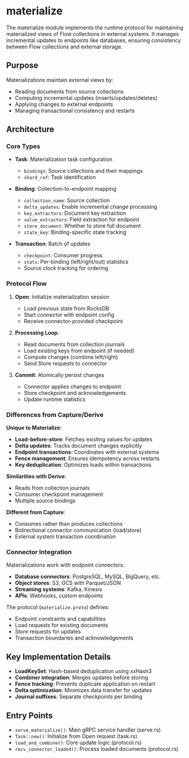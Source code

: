 # materialize

The materialize module implements the runtime protocol for maintaining materialized views of Flow collections in external systems. It manages incremental updates to endpoints like databases, ensuring consistency between Flow collections and external storage.

## Purpose

Materializations maintain external views by:
- Reading documents from source collections
- Computing incremental updates (inserts/updates/deletes)
- Applying changes to external endpoints
- Managing transactional consistency and restarts

## Architecture

### Core Types

- **Task**: Materialization task configuration
  - `bindings`: Source collections and their mappings
  - `shard_ref`: Task identification

- **Binding**: Collection-to-endpoint mapping
  - `collection_name`: Source collection
  - `delta_updates`: Enable incremental change processing
  - `key_extractors`: Document key extraction
  - `value_extractors`: Field extraction for endpoint
  - `store_document`: Whether to store full document
  - `state_key`: Binding-specific state tracking

- **Transaction**: Batch of updates
  - `checkpoint`: Consumer progress
  - `stats`: Per-binding (left/right/out) statistics
  - Source clock tracking for ordering

### Protocol Flow

1. **Open**: Initialize materialization session
   - Load previous state from RocksDB
   - Start connector with endpoint config
   - Receive connector-provided checkpoint

2. **Processing Loop**:
   - Read documents from collection journals
   - Load existing keys from endpoint (if needed)
   - Compute changes (combine left/right)
   - Send Store requests to connector

3. **Commit**: Atomically persist changes
   - Connector applies changes to endpoint
   - Store checkpoint and acknowledgements
   - Update runtime statistics

### Differences from Capture/Derive

**Unique to Materialize**:
- **Load-before-store**: Fetches existing values for updates
- **Delta updates**: Tracks document changes explicitly
- **Endpoint transactions**: Coordinates with external systems
- **Fence management**: Ensures idempotency across restarts
- **Key deduplication**: Optimizes loads within transactions

**Similarities with Derive**:
- Reads from collection journals
- Consumer checkpoint management
- Multiple source bindings

**Different from Capture**:
- Consumes rather than produces collections
- Bidirectional connector communication (load/store)
- External system transaction coordination

### Connector Integration

Materializations work with endpoint connectors:
- **Database connectors**: PostgreSQL, MySQL, BigQuery, etc.
- **Object stores**: S3, GCS with Parquet/JSON
- **Streaming systems**: Kafka, Kinesis
- **APIs**: Webhooks, custom endpoints

The protocol (`materialize.proto`) defines:
- Endpoint constraints and capabilities
- Load requests for existing documents
- Store requests for updates
- Transaction boundaries and acknowledgements

## Key Implementation Details

- **LoadKeySet**: Hash-based deduplication using xxHash3
- **Combiner integration**: Merges updates before storing
- **Fence tracking**: Prevents duplicate application on restart
- **Delta optimization**: Minimizes data transfer for updates
- **Journal suffixes**: Separate checkpoints per binding

## Entry Points

- `serve_materialize()`: Main gRPC service handler (serve.rs)
- `Task::new()`: Initialize from Open request (task.rs)
- `load_and_combine()`: Core update logic (protocol.rs)
- `recv_connector_loaded()`: Process loaded documents (protocol.rs)